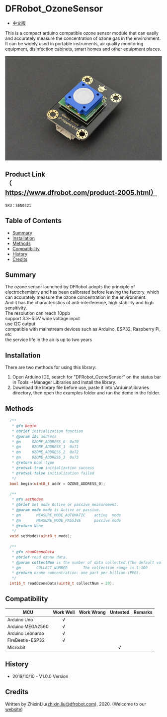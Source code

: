 # DFRobot_OzoneSensor
- [中文版](./README_CN.md)

This is a compact arduino compatible ozone sensor module that can easily and accurately measure the concentration of ozone gas in the environment. <br>
It can be widely used in portable instruments, air quality monitoring equipment, disinfection cabinets, smart homes and other equipment places. <br>


![效果图](resources/images/SEN0321.jpg)


## Product Link（https://www.dfrobot.com/product-2005.html）

    SKU：SEN0321

## Table of Contents

* [Summary](#Summary)
* [Installation](#Installation)
* [Methods](#Methods)
* [Compatibility](#Compatibility)
* [History](#History)
* [Credits](#Credits)

## Summary
The ozone sensor launched by DFRobot adopts the principle of electrochemistry and has been calibrated before leaving the factory, which can accurately measure the ozone concentration in the environment.<br>
And it has the characteristics of anti-interference, high stability and high sensitivity. <br>
The resolution can reach 10ppb<br>
support 3.3~5.5V wide voltage input<br>
use I2C output<br>
compatible with mainstream devices such as Arduino, ESP32, Raspberry Pi, etc<br>
the service life in the air is up to two years<br>

## Installation
There are two methods for using this library:<br>
1. Open Arduino IDE, search for "DFRobot_OzoneSensor" on the status bar in Tools ->Manager Libraries and install the library.<br>
2. Download the library file before use, paste it into \Arduino\libraries directory, then open the examples folder and run the demo in the folder.<br>

## Methods

```C++
  /**
   * @fn begin
   * @brief initialization function 
   * @param i2c address
   * @n     OZONE_ADDRESS_0  0x70
   * @n     OZONE_ADDRESS_1  0x71
   * @n     OZONE_ADDRESS_2  0x72
   * @n     OZONE_ADDRESS_3  0x73
   * @return bool type
   * @retval true initialization success
   * @retval false initialization failed
   */
  bool begin(uint8_t addr = OZONE_ADDRESS_0);

  /**
   * @fn setModes
   * @brief Set mode Active or passive measurement.
   * @param mode mode is Active or passive.
   * @n       MEASURE_MODE_AUTOMATIC    active  mode
   * @n       MEASURE_MODE_PASSIVE      passive mode
   * @return None
   */
  void setModes(uint8_t mode);

  /**
   * @fn readOzoneData
   * @brief read ozone data.
   * @param collectNum is the number of data collected,(The default value is 20)
   * @n       COLLECT_NUMBER       The collection range is 1-100
   * @return ozone concentration: one part per billion (PPB).
   */
  int16_t readOzoneData(uint8_t collectNum = 20);
```

## Compatibility

MCU                | Work Well    | Work Wrong   | Untested    | Remarks
------------------ | :----------: | :----------: | :---------: | :----:
Arduino Uno        |      √       |              |             |
Arduino MEGA2560   |      √       |              |             |
Arduino Leonardo   |      √       |              |             |
FireBeetle-ESP32   |      √       |              |             |
Micro:bit          |              |              |      √      |


## History

- 2019/10/10 - V1.0.0 Version

## Credits

Written by ZhixinLiu(zhixin.liu@dfrobot.com), 2020. (Welcome to our [website](https://www.dfrobot.com/))
